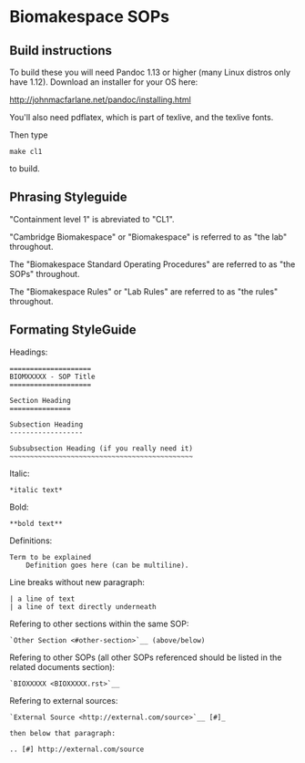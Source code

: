 Biomakespace SOPs
=====================

Build instructions
------------------

To build these you will need Pandoc 1.13 or higher (many Linux distros only have 1.12). Download an installer for your OS here:

http://johnmacfarlane.net/pandoc/installing.html

You'll also need pdflatex, which is part of texlive, and the texlive fonts.

Then type

	make cl1

to build.

Phrasing Styleguide
-------------------

"Containment level 1" is abreviated to "CL1".

"Cambridge Biomakespace" or "Biomakespace" is referred to as "the lab" throughout. 

The "Biomakespace Standard Operating Procedures" are referred to as "the SOPs" throughout.

The "Biomakespace Rules" or "Lab Rules" are referred to as "the rules" throughout.

Formating StyleGuide
--------------------

Headings: 

	====================
	BIOMXXXXX - SOP Title
	====================

	Section Heading
	===============

	Subsection Heading
	------------------

	Subsubsection Heading (if you really need it)
	~~~~~~~~~~~~~~~~~~~~~~~~~~~~~~~~~~~~~~~~~~~~~

Italic:

	*italic text*

Bold:

	**bold text**

Definitions:

	Term to be explained
		Definition goes here (can be multiline).

Line breaks without new paragraph:

	| a line of text
	| a line of text directly underneath

Refering to other sections within the same SOP:

	`Other Section <#other-section>`__ (above/below)

Refering to other SOPs (all other SOPs referenced should be listed in the related documents section):

	`BIOXXXXX <BIOXXXXX.rst>`__

Refering to external sources:

	`External Source <http://external.com/source>`__ [#]_

	then below that paragraph:

	.. [#] http://external.com/source
